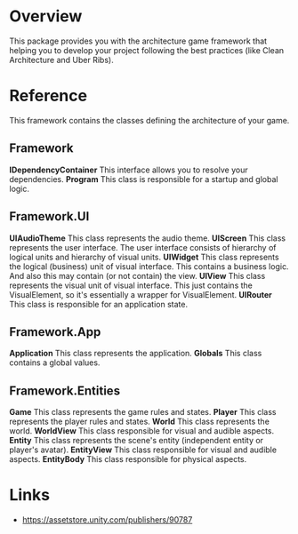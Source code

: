 # Overview
This package provides you with the architecture game framework that helping you to develop your project following the best practices (like Clean Architecture and Uber Ribs).

# Reference
This framework contains the classes defining the architecture of your game.

## Framework
**IDependencyContainer**
This interface allows you to resolve your dependencies.
**Program**
This class is responsible for a startup and global logic.

## Framework.UI
**UIAudioTheme**
This class represents the audio theme.
**UIScreen**
This class represents the user interface.
The user interface consists of hierarchy of logical units and hierarchy of visual units.
**UIWidget**
This class represents the logical (business) unit of visual interface.
This contains a business logic. And also this may contain (or not contain) the view.
**UIView**
This class represents the visual unit of visual interface.
This just contains the VisualElement, so it's essentially a wrapper for VisualElement.
**UIRouter**
This class is responsible for an application state.

## Framework.App
**Application**
This class represents the application.
**Globals**
This class contains a global values.

## Framework.Entities
**Game**
This class represents the game rules and states.
**Player**
This class represents the player rules and states.
**World**
This class represents the world.
**WorldView**
This class responsible for visual and audible aspects.
**Entity**
This class represents the scene's entity (independent entity or player's avatar).
**EntityView**
This class responsible for visual and audible aspects.
**EntityBody**
This class responsible for physical aspects.

# Links
- https://assetstore.unity.com/publishers/90787
